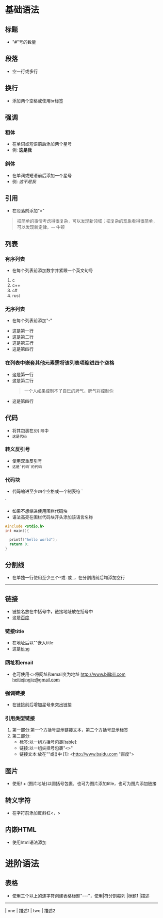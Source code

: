 # 基础语法
## 标题
* "#"号的数量

## 段落
* 空一行或多行

## 换行
* 添加两个空格或使用br标签

## 强调
### 粗体
* 在单词或短语前后添加两个星号
* 例:  **这是我** 
### 斜体
* 在单词或短语前后添加一个星号
* 例: *这不是我*

## 引用
* 在段落前添加">"
> 把简单的事情考虑得很复杂，可以发现新领域；把复杂的现象看得很简单，可以发现新定律。-- 牛顿

## 列表
### 有序列表
* 在每个列表前添加数字并紧跟一个英文句号
1. c 
2. c++
3. c#
4. rust
### 无序列表
* 在每个列表前添加"-"
- 这是第一行
- 这是第二行
- 这是第三行
- 这是第四行
### 在列表中嵌套其他元素需将该列表项缩进四个空格
- 这是第一行
- 这是第二行
    > 一个人如果控制不了自巳的脾气，脾气将控制你
- 这是第四行

## 代码
* 将其包裹在`反引号`中
* `这是代码`
### 转义反引号
* 使用双重反引号
* ``这是`代码`的代码``
### 代码块
* 代码缩进至少四个空格或一个制表符
`
    <html>
      <head>
      </head>
    </html>
`
* 如果不想缩进使用围栏代码块
* 语法高亮在围栏代码块开头添加该语言名称
```c 
#include <stdio.h>
int main(){

  printf("hello world");
  return 0;
}
```

## 分割线
* 在单独一行使用至少三个`*`或`-`或`_`，在分割线前后均添加空行

****

## 链接
* 链接名放在中括号中，链接地址放在括号中
* 这是[百度](http://www.baidu.com)
### 链接title
* 在地址后以""嵌入title
* 这是[bing](http://www.bing.com "必应官网")
### 网址和email
* 也可使用<>将网址和email变为地址
<http://www.bilibili.com>
<heitiejingjie@gmail.com>
### 强调链接
* 在链接前后增加星号来突出链接
### 引用类型链接
1. 第一部分:第一个方括号显示链接文本，第二个方括号显示标签
2. 第二部分:
    - 标签:以一组方括号包裹[table]:
    - 链接:以一组尖括号包裹"<>"
    - 链接文本:放在""或()中
    [1]: <http://www.baidu.com "百度">

## 图片
* 使用! + (图片地址)以圆括号包裹，也可为图片添加title，也可为图片添加链接

## 转义字符
* 在字符前添加反斜杠\<，\>

## 内嵌HTML
* 使用html语法添加

# 进阶语法
## 表格
* 使用三个以上的连字符创建表格标题"---"，使用|符分割每列
|标题1 |描述
 ----------
| one   | 描述1
| two   | 描述2






